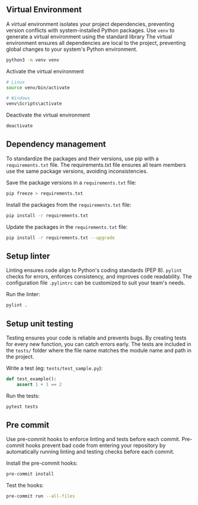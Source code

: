 ## Virtual Environment

A virtual environment isolates your project dependencies, preventing version conflicts with system-installed Python packages.
Use `venv` to generate a virtual environment using the standard library
The virtual environment ensures all dependencies are local to the project, preventing global changes to your system's Python environment.

```bash
python3 -m venv venv
```

Activate the virtual environment

```bash
# Linux
source venv/bin/activate

# Windows
venv\Scripts\activate
```

Deactivate the virtual environment

```bash
deactivate
```

## Dependency management

To standardize the packages and their versions, use pip with a `requirements.txt` file.
The requirements.txt file ensures all team members use the same package versions, avoiding inconsistencies.

Save the package versions in a `requirements.txt` file:

```bash
pip freeze > requirements.txt
```

Install the packages from the `requirements.txt` file:

```bash
pip install -r requirements.txt
```

Update the packages in the `requirements.txt` file:

```bash
pip install -r requirements.txt --upgrade
```

## Setup linter

Linting ensures code align to Python's coding standards (PEP 8).
`pylint` checks for errors, enforces consistency, and improves code readability. The configuration file `.pylintrc` can be customized to suit your team's needs.

Run the linter:

```bash
pylint .
```

## Setup unit testing

Testing ensures your code is reliable and prevents bugs. By creating tests for every new function, you can catch errors early.
The tests are included in the `tests/` folder where the file name matches the module name and path in the project.

Write a test (eg: `tests/test_sample.py`):

```python
def test_example():
    assert 1 + 1 == 2
```

Run the tests:

```bash
pytest tests
```

## Pre commit

Use pre-commit hooks to enforce linting and tests before each commit.
Pre-commit hooks prevent bad code from entering your repository by automatically running linting and testing checks before each commit.

Install the pre-commit hooks:

```bash
pre-commit install
```

Test the hooks:

```bash
pre-commit run --all-files
```
